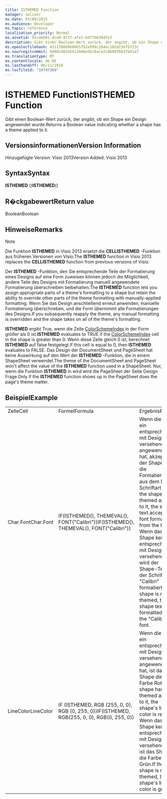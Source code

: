 ```yaml
---
title: ISTHEMED Function
manager: soliver
ms.date: 03/09/2015
ms.audience: Developer
ms.topic: reference
localization_priority: Normal
ms.assetid: 91cde601-dca9-4737-afe1-bdf76638dfe3
description: Gibt einen Boolean-Wert zurück, der angibt, ob ein Shape ein Design angewendet wurde.
ms.openlocfilehash: 4311780d8686b5792e999c204ec182d23efb723c
ms.sourcegitcommit: 9d60cd82b5413446e5bc8ace2cd689f683fb41a7
ms.translationtype: MT
ms.contentlocale: de-DE
ms.lasthandoff: 06/11/2018
ms.locfileid: "19797269"
---
```

# <a name="isthemed-function"></a><span data-ttu-id="c06b2-103">ISTHEMED Function</span><span class="sxs-lookup"><span data-stu-id="c06b2-103">ISTHEMED Function</span></span>

<span data-ttu-id="c06b2-104">Gibt einen Boolean-Wert zurück, der angibt, ob ein Shape ein Design angewendet wurde.</span><span class="sxs-lookup"><span data-stu-id="c06b2-104">Returns a Boolean value indicating whether a shape has a theme applied to it.</span></span> 
  
## <a name="version-information"></a><span data-ttu-id="c06b2-105">Versionsinformationen</span><span class="sxs-lookup"><span data-stu-id="c06b2-105">Version Information</span></span>

<span data-ttu-id="c06b2-106">Hinzugefügte Version: Visio 2013</span><span class="sxs-lookup"><span data-stu-id="c06b2-106">Version Added: Visio 2013</span></span> 
  
## <a name="syntax"></a><span data-ttu-id="c06b2-107">Syntax</span><span class="sxs-lookup"><span data-stu-id="c06b2-107">Syntax</span></span>

 <span data-ttu-id="c06b2-108">**ISTHEMED** ()</span><span class="sxs-lookup"><span data-stu-id="c06b2-108">**ISTHEMED**()</span></span>
  
## <a name="return-value"></a><span data-ttu-id="c06b2-109">R�ckgabewert</span><span class="sxs-lookup"><span data-stu-id="c06b2-109">Return value</span></span>

<span data-ttu-id="c06b2-110">Boolean</span><span class="sxs-lookup"><span data-stu-id="c06b2-110">Boolean</span></span>
  
## <a name="remarks"></a><span data-ttu-id="c06b2-111">Hinweise</span><span class="sxs-lookup"><span data-stu-id="c06b2-111">Remarks</span></span>

> [!NOTE]
> <span data-ttu-id="c06b2-112">Die Funktion **ISTHEMED** in Visio 2013 ersetzt die **CELLISTHEMED** -Funktion aus früheren Versionen von Visio.</span><span class="sxs-lookup"><span data-stu-id="c06b2-112">The **ISTHEMED** function in Visio 2013 replaces the **CELLISTHEMED** function from previous versions of Visio.</span></span> 
  
<span data-ttu-id="c06b2-113">Der **ISTHEMED** -Funktion, den Sie entsprechende Teile der Formatierung eines Designs auf eine Form zuweisen können jedoch die Möglichkeit, andere Teile des Designs mit Formatierung manuell angewendete Formatierung überschreiben beibehalten.</span><span class="sxs-lookup"><span data-stu-id="c06b2-113">The **ISTHEMED** function lets you assign appropriate parts of a theme's formatting to a shape but retain the ability to override other parts of the theme formatting with manually-applied formatting.</span></span> <span data-ttu-id="c06b2-114">Wenn Sie das Design anschließend erneut anwenden, manuelle Formatierung überschrieben, und die Form übernimmt alle Formatierungen des Designs.</span><span class="sxs-lookup"><span data-stu-id="c06b2-114">If you subsequently reapply the theme, any manual formatting is overridden and the shape takes on all of the theme's formatting.</span></span> 
  
 <span data-ttu-id="c06b2-115">**ISTHEMED** ergibt True, wenn die Zelle [ColorSchemeIndex](colorschemeindex-cell-theme-properties-section.md) in der Form größer als 0 ist.</span><span class="sxs-lookup"><span data-stu-id="c06b2-115">**ISTHEMED** evaluates to TRUE if the [ColorSchemeIndex](colorschemeindex-cell-theme-properties-section.md) cell in the shape is greater than 0.</span></span> <span data-ttu-id="c06b2-116">Wenn diese Zelle gleich 0 ist, berechnet **ISTHEMED** auf false festgelegt.</span><span class="sxs-lookup"><span data-stu-id="c06b2-116">If this cell is equal to 0, then **ISTHEMED** evaluates to FALSE.</span></span> <span data-ttu-id="c06b2-117">Das Design der DocumentSheet und PageSheet hat keine Auswirkung auf den Wert der **ISTHEMED** -Funktion, die in einem ShapeSheet verwendet.</span><span class="sxs-lookup"><span data-stu-id="c06b2-117">The theme of the DocumentSheet and PageSheet won't affect the value of the **ISTHEMED** function used in a ShapeSheet.</span></span> <span data-ttu-id="c06b2-118">Nur, wenn die Funktion **ISTHEMED** in wird wird die PageSheet der Seite Design Frage.</span><span class="sxs-lookup"><span data-stu-id="c06b2-118">Only if the **ISTHEMED** function shows up in the PageSheet does the page's theme matter.</span></span> 
  
## <a name="example"></a><span data-ttu-id="c06b2-119">Beispiel</span><span class="sxs-lookup"><span data-stu-id="c06b2-119">Example</span></span>

||||
|:-----|:-----|:-----|
|<span data-ttu-id="c06b2-120">Zelle</span><span class="sxs-lookup"><span data-stu-id="c06b2-120">Cell</span></span>  <br/> |<span data-ttu-id="c06b2-121">Formel</span><span class="sxs-lookup"><span data-stu-id="c06b2-121">Formula</span></span>  <br/> |<span data-ttu-id="c06b2-122">Ergebnis</span><span class="sxs-lookup"><span data-stu-id="c06b2-122">Result</span></span>  <br/> |
|<span data-ttu-id="c06b2-123">Char.Font</span><span class="sxs-lookup"><span data-stu-id="c06b2-123">Char.Font</span></span>  <br/> |<span data-ttu-id="c06b2-124">IF(ISTHEMED(), THEMEVAL(), FONT("Calibri"))</span><span class="sxs-lookup"><span data-stu-id="c06b2-124">IF(ISTHEMED(), THEMEVAL(), FONT("Calibri"))</span></span>  <br/> |<span data-ttu-id="c06b2-125">Wenn die Form ein entsprechendes mit Design versehenes angewendet hat, akzeptiert der Shape-Text die Formatierung aus dem Design Schriftart an.</span><span class="sxs-lookup"><span data-stu-id="c06b2-125">If the shape has a themed applied to it, the shape text accepts the font formatting from the theme.</span></span> <span data-ttu-id="c06b2-126">Wenn das Shape kein entsprechendes mit Design versehenes ist, wird der Shape-Text mit der Schriftart "Calibri" formatiert.</span><span class="sxs-lookup"><span data-stu-id="c06b2-126">If the shape is not themed, the shape text is formatted with the "Calibri" font.</span></span>  <br/> |
|<span data-ttu-id="c06b2-127">LineColor</span><span class="sxs-lookup"><span data-stu-id="c06b2-127">LineColor</span></span>  <br/> |<span data-ttu-id="c06b2-128">IF (ISTHEMED, RGB (255, 0, 0), RGB (0, 255, 0))</span><span class="sxs-lookup"><span data-stu-id="c06b2-128">IF(ISTHEMED, RGB(255, 0, 0), RGB(0, 255, 0))</span></span>  <br/> |<span data-ttu-id="c06b2-129">Wenn die Form ein entsprechendes mit Design versehenes angewendet hat, ist das Shape die Farbe Rot.</span><span class="sxs-lookup"><span data-stu-id="c06b2-129">If the shape has a themed applied to it, the shape's line color is red.</span></span> <span data-ttu-id="c06b2-130">Wenn das Shape kein entsprechendes mit Design versehenes ist, ist das Shape die Farbe Grün.</span><span class="sxs-lookup"><span data-stu-id="c06b2-130">If the shape is not themed, the shape's line color is green.</span></span>  <br/> |
   

